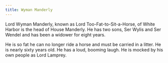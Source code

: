 ```yaml
---
title: Wyman Manderly
---
```


Lord Wyman Manderly, known as Lord Too-Fat-to-Sit-a-Horse, of White Harbor is the head of House Manderly. He has two sons, Ser Wylis and Ser Wendel and has been a widower for eight years.

He is so fat he can no longer ride a horse and must be carried in a litter. He is nearly sixty years old. He has a loud, booming laugh. He is mocked by his own people as Lord Lamprey. 


